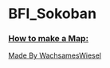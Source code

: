 # BFI_Sokoban

### [How to make a Map:](MAPMAKER.md)

[Made By WachsamesWiesel](https://github.com/WachsamesWiesel)
